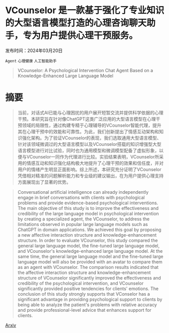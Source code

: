 # VCounselor 是一款基于强化了专业知识的大型语言模型打造的心理咨询聊天助手，专为用户提供心理干预服务。

发布时间：2024年03月20日

`Agent` `心理健康` `人工智能助手`

> VCounselor: A Psychological Intervention Chat Agent Based on a Knowledge-Enhanced Large Language Model

# 摘要

> 当前，对话式AI已能与心理困扰的用户展开短暂交流并提供科学依据的心理干预。本研究旨在针对像ChatGPT这类广泛应用的大型语言模型在心理干预领域的局限性，通过构建专精于心理辅导的VCounselor智能代理，提升其在心理干预中的效能和可靠性。为此，我们创新提出了情感互动架构和知识强化架构。为了验证VCounselor的表现，我们选取通用大型语言模型、针对该领域微调过的大型语言模型以及VCounselor搭载的知识增强型大型语言模型进行对比试验，同时也为通用模型和微调模型配备了虚拟形象，以便与VCounselor一同作为代理进行比较。实验结果表明，VCounselor所采用的情感互动和知识强化结构极大地提升了心理干预的效果和信任度，并对用户的情绪产生明显正面影响。综上所述，本研究充分证明了VCounselor凭借相对精准的问题解析能力和专业级的建议输出，在为用户提供心理支持方面展现出了显著的优势。

> Conversational artificial intelligence can already independently engage in brief conversations with clients with psychological problems and provide evidence-based psychological interventions. The main objective of this study is to improve the effectiveness and credibility of the large language model in psychological intervention by creating a specialized agent, the VCounselor, to address the limitations observed in popular large language models such as ChatGPT in domain applications. We achieved this goal by proposing a new affective interaction structure and knowledge-enhancement structure. In order to evaluate VCounselor, this study compared the general large language model, the fine-tuned large language model, and VCounselor's knowledge-enhanced large language model. At the same time, the general large language model and the fine-tuned large language model will also be provided with an avatar to compare them as an agent with VCounselor. The comparison results indicated that the affective interaction structure and knowledge-enhancement structure of VCounselor significantly improved the effectiveness and credibility of the psychological intervention, and VCounselor significantly provided positive tendencies for clients' emotions. The conclusion of this study strongly supports that VConselor has a significant advantage in providing psychological support to clients by being able to analyze the patient's problems with relative accuracy and provide professional-level advice that enhances support for clients.

[Arxiv](https://arxiv.org/abs/2403.13553)